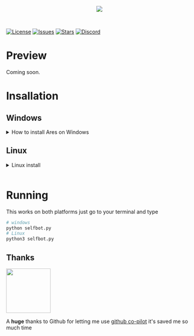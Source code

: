 <p align="center">
  <a href="https://daddie.dev">
    <img src="https://i.imgur.com/ob8Mb1U.png" max-height="500">
  </a>
</p>

&nbsp;


[![License]][License Link]
[![Issues]][Issues Link]
[![Stars]][Stars Link]
[![Discord]][Discord Link]


[License]: https://img.shields.io/github/license/GoByeBye/Ares?color=red&style=for-the-badge
[License Link]: https://github.com/GoByeBye/Ares/blob/master/LICENSE

[Issues]: https://img.shields.io/github/issues/GoByeBye/Ares?color=red&style=for-the-badge
[Issues Link]: https://github.com/GoByeBye/Ares/issues

[Stars]: https://img.shields.io/github/stars/GoByeBye/Ares?color=red&style=for-the-badge
[Stars Link]: https://github.com/GoByeBye/Ares/stargazers

[Discord]: https://img.shields.io/discord/743205482507927568?color=red&label=Discord&style=for-the-badge
[Discord Link]: https://discord.gg/xcwP9GX8sV

# Preview
Coming soon.

# Insallation
## Windows
<Details>
  <Summary>
  How to install Ares on Windows
  </Summary>

On windows, you simply run install.bat and it will attempt to install all the pre-requisites automatically. By attempting to use python without having to rely on PATH

If the script fails make sure you have both python and pip added to PATH.
You can make sure you've done this by running the python installer again and checking the checkbox that says `Add python 3.X to PATH` (See image below)
![Python installer](https://i.imgur.com/kStHlBg.png)

### Ez install from terminal
```batch
git clone https://github.com/GoByeBye/Ares.git
cd Ares
install.bat
```
</Details>


## Linux
<Details>
  <Summary> Linux install </Summary>
On linux it's a little bit different. You need to install python3 and pip3.
You can try to run the install script located in .\install.sh NOTE: this script is not tested

### How to run install.sh
```bash
# Download Ares
git clone https://github.com/GoByeBye/Ares.git
cd Ares
# Install requirements
sudo chmod +x ./install.sh
sudo ./install.sh
```
</Details>
&nbsp;

# Running
This works on both platforms just go to your terminal and type
```bash
# windows
python selfbot.py
# Linux
python3 selfbot.py
```


## Thanks
<!-- Github logo -->
<a href="https://github.com/"><img src=https://github.githubassets.com/images/modules/logos_page/Octocat.png width=120></a>

A **huge** thanks to Github for letting me use [github co-pilot](https://copilot.github.com) it's saved me so much time